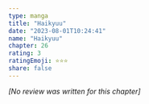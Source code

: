 ```yaml
---
type: manga
title: "Haikyuu"
date: "2023-08-01T10:24:41"
name: "Haikyuu"
chapter: 26
rating: 3
ratingEmoji: ⭐️⭐️⭐️
share: false
---
```


_[No review was written for this chapter]_
